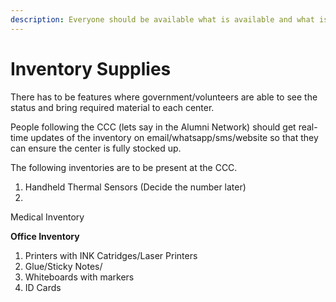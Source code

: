 ```yaml
---
description: Everyone should be available what is available and what is not available
---
```


# Inventory Supplies

There has to be features where government/volunteers are able to see the status and bring required material to each center.  
  
People following the CCC \(lets say in the Alumni Network\) should get real-time updates of the inventory on email/whatsapp/sms/website so that they can ensure the center is fully stocked up.  
  
The following inventories are to be present at the CCC.

1. Handheld Thermal Sensors \(Decide the number later\)
2. 
Medical Inventory  
  
**Office Inventory**

1. Printers with INK Catridges/Laser Printers
2. Glue/Sticky Notes/
3. Whiteboards with markers
4. ID Cards 






